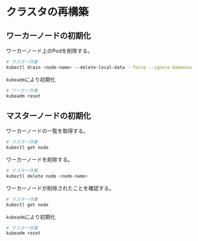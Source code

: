 # クラスタの再構築
## ワーカーノードの初期化
ワーカーノード上のPodを削除する。
```sh
# マスター作業
kubectl drain <node-name> --delete-local-data --force --ignore-daemonsets
```
`kubeadm`により初期化
```sh
# ワーカー作業
kubeadm reset
```

## マスターノードの初期化
ワーカーノードの一覧を取得する。
```sh
# マスター作業
kubectl get node
```
ワーカーノードを削除する。
```sh
# マスター作業
kubectl delete node <node-name>
```
ワーカーノードが削除されたことを確認する。
```sh
# マスター作業
kubectl get node
```
`kubeadm`により初期化
```sh
# マスター作業
kubeadm reset
```
